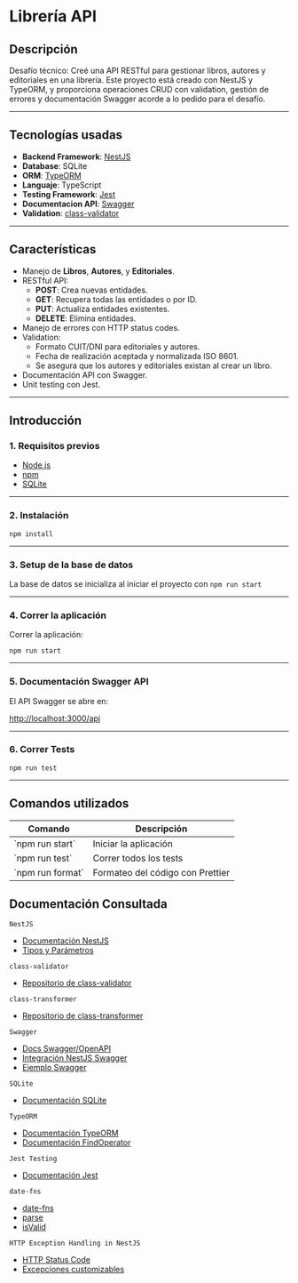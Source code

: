 
# **Librería API**

## **Descripción**
Desafío técnico: Creé una API RESTful para gestionar libros, autores y editoriales en una librería. Este proyecto está creado con NestJS y TypeORM, y proporciona operaciones CRUD con validation, gestión de errores y documentación Swagger acorde a lo pedido para el desafío.

---

## **Tecnologías usadas**

- **Backend Framework**: [NestJS](https://nestjs.com/)
- **Database**: SQLite
- **ORM**: [TypeORM](https://typeorm.io/)
- **Languaje**: TypeScript
- **Testing Framework**: [Jest](https://jestjs.io/)
- **Documentacion API**: [Swagger](https://swagger.io/)
- **Validation**: [class-validator](https://github.com/typestack/class-validator)

---

## **Características**

- Manejo de **Libros**, **Autores**, y **Editoriales**.
- RESTful API:
  - **POST**: Crea nuevas entidades.
  - **GET**: Recupera todas las entidades o por ID.
  - **PUT**: Actualiza entidades existentes.
  - **DELETE**: Elimina entidades.
- Manejo de errores con HTTP status codes.
- Validation:
  - Formato CUIT/DNI para editoriales y autores.
  - Fecha de realización aceptada y normalizada ISO 8601.
  - Se asegura que los autores y editoriales existan al crear un libro.
- Documentación API con Swagger.
- Unit testing con Jest.

---

## **Introducción**

### **1. Requisitos previos**

- [Node.js](https://nodejs.org/)
- [npm](https://www.npmjs.com/)
- [SQLite](https://sqlite.org/)

---

### **2. Instalación**

 ```npm install```

---

### **3. Setup de la base de datos**

 La base de datos se inicializa al iniciar el proyecto con ```npm run start ```

---

### **4. Correr la aplicación**

Correr la aplicación:

```npm run start```

---

### **5. Documentación Swagger API**

El API Swagger se abre en: 


[http://localhost:3000/api](https://)


---

### **6. Correr Tests**

```npm run test```


---

## **Comandos utilizados**

| Comando | Descripción |
|---------------------------------|---------------------------------------|
| \`npm run start\` | Iniciar la aplicación |
| \`npm run test\` | Correr todos los tests |
| \`npm run format\` | Formateo del código con Prettier |

## **Documentación Consultada**

```NestJS```
- [Documentación NestJS](https://docs.nestjs.com)
- [Tipos y Parámetros](https://docs.nestjs.com/openapi/types-and-parameters)

```class-validator```
- [Repositorio de class-validator](https://github.com/typestack/class-validator)

```class-transformer```
- [Repositorio de class-transformer](https://github.com/typestack/class-transformer)

```Swagger```
- [Docs Swagger/OpenAPI](https://swagger.io/specification/)
- [Integración NestJS Swagger](https://docs.nestjs.com/openapi/introduction)
- [Ejemplo Swagger](https://petstore.swagger.io/#/)

```SQLite```
- [Documentación SQLite](https://www.npmjs.com/package/sqlite3)

```TypeORM```
- [Documentación TypeORM](https://typeorm.io/)
- [Documentación FindOperator](https://typeorm.io/find-options)

```Jest Testing```
- [Documentación Jest](https://jestjs.io/docs/getting-started)

```date-fns```
- [date-fns](https://date-fns.org/)
- [parse](https://date-fns.org/v2.29.3/docs/parse)
- [isValid](https://date-fns.org/v2.29.3/docs/isValid)

```HTTP Exception Handling in NestJS```
- [HTTP Status Code](https://docs.nestjs.com/exception-filters#built-in-http-exceptions)
- [Excepciones customizables](https://docs.nestjs.com/exception-filters#custom-exceptions)